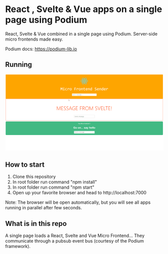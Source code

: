 # React , Svelte & Vue apps on a single page using Podium

React, Svelte & Vue combined in a single page using Podium. Server-side micro frontends made easy.

Podium docs: <https://podium-lib.io>

## Running

![MicroFrontend](./Microfrontend.gif)

## How to start

1.  Clone this repository
2.  In root folder run command "npm install"
3.  In root folder run command "npm start"
4.  Open up your favorite browser and head to http&#x3A;//localhost:7000

Note: The browser will be open automatically, but you will see all apps running in parallel after few seconds.

## What is in this repo

A single page loads a React, Svelte and Vue Micro Frontend...
They communicate through a pubsub event bus (courtesy of the Podium framework).

